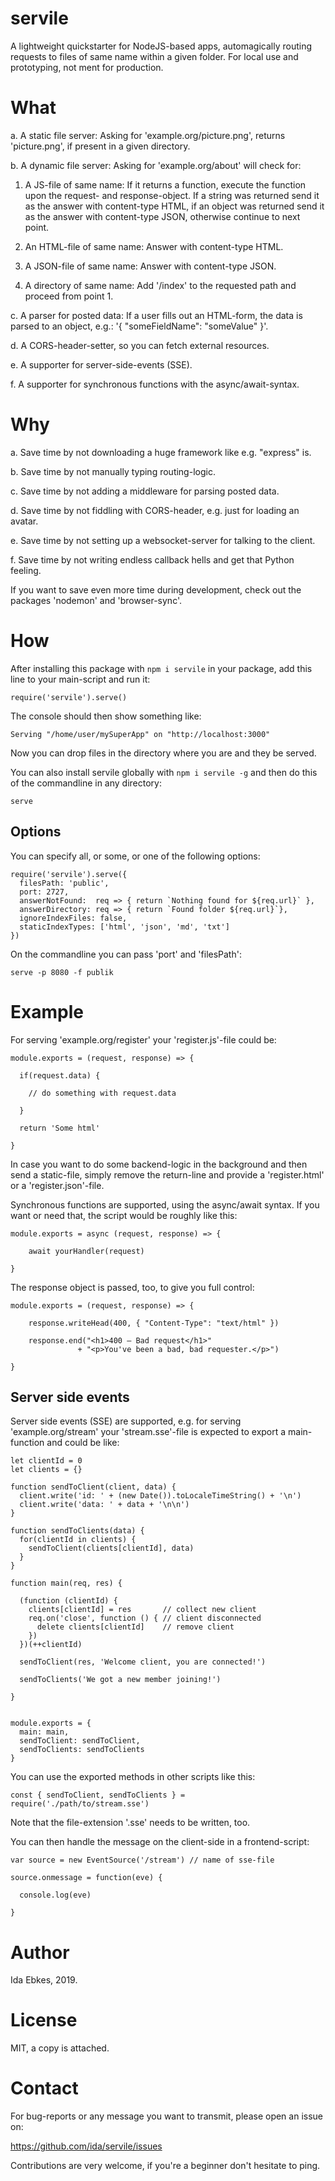 servile
=======


A lightweight quickstarter for NodeJS-based apps, automagically routing
requests to files of same name within a given folder. For local use and
prototyping, not ment for production.


What
====

a. A static file server: Asking for 'example.org/picture.png', returns
   'picture.png', if present in a given directory.

b. A dynamic file server: Asking for 'example.org/about' will check for:

1. A JS-file of same name: If it returns a function, execute the function
   upon the request- and response-object. If a string was returned send it
   as the answer with content-type HTML, if an object was returned send it
   as the answer with content-type JSON, otherwise continue to next point.

2. An HTML-file of same name: Answer with content-type HTML.

3. A JSON-file of same name: Answer with content-type JSON.

4. A directory of same name: Add '/index' to the requested path and proceed
   from point 1.


c. A parser for posted data: If a user fills out an HTML-form, the data is
   parsed to an object, e.g.: '{ "someFieldName": "someValue" }'.

d. A CORS-header-setter, so you can fetch external resources.

e. A supporter for server-side-events (SSE).

f. A supporter for synchronous functions with the async/await-syntax.


Why
===

a. Save time by not downloading a huge framework like e.g. "express" is.

b. Save time by not manually typing routing-logic.

c. Save time by not adding a middleware for parsing posted data.

d. Save time by not fiddling with CORS-header, e.g. just for loading an avatar.

e. Save time by not setting up a websocket-server for talking to the client.

f. Save time by not writing endless callback hells and get that Python feeling.

If you want to save even more time during development, check out the packages
'nodemon' and 'browser-sync'.


How
===

After installing this package with `npm i servile` in your package, add this
line to your main-script and run it:

    require('servile').serve()

The console should then show something like:

    Serving "/home/user/mySuperApp" on "http://localhost:3000"

Now you can drop files in the directory where you are and they be served.


You can also install servile globally with `npm i servile -g`
and then do this of the commandline in any directory:

    serve


Options
-------

You can specify all, or some, or one of the following options:

    require('servile').serve({
      filesPath: 'public',
      port: 2727,
      answerNotFound:  req => { return `Nothing found for ${req.url}` },
      answerDirectory: req => { return `Found folder ${req.url}`},
      ignoreIndexFiles: false,
      staticIndexTypes: ['html', 'json', 'md', 'txt']
    })


On the commandline you can pass 'port' and 'filesPath':

    serve -p 8080 -f publik


Example
=======

For serving 'example.org/register' your 'register.js'-file could be:

    module.exports = (request, response) => {

      if(request.data) {

        // do something with request.data

      }

      return 'Some html'

    }


In case you want to do some backend-logic in the background and then send a
static-file, simply remove the return-line and provide a 'register.html' or
a 'register.json'-file.


Synchronous functions are supported, using the async/await syntax.
If you want or need that, the script would be roughly like this:

    module.exports = async (request, response) => {

        await yourHandler(request)

    }


The response object is passed, too, to give you full control:

    module.exports = (request, response) => {

        response.writeHead(400, { "Content-Type": "text/html" })

        response.end("<h1>400 – Bad request</h1>"
                   + "<p>You've been a bad, bad requester.</p>")

    }



Server side events
------------------

Server side events (SSE) are supported, e.g. for serving 'example.org/stream'
your 'stream.sse'-file is expected to export a main-function and could be like:

	let clientId = 0
	let clients = {}

	function sendToClient(client, data) {
	  client.write('id: ' + (new Date()).toLocaleTimeString() + '\n')
	  client.write('data: ' + data + '\n\n')
	}

	function sendToClients(data) {
	  for(clientId in clients) {
        sendToClient(clients[clientId], data)
	  }
	}

	function main(req, res) {

      (function (clientId) {
        clients[clientId] = res       // collect new client
        req.on('close', function () { // client disconnected
          delete clients[clientId]    // remove client
        })
      })(++clientId)

	  sendToClient(res, 'Welcome client, you are connected!')

	  sendToClients('We got a new member joining!')

	}


	module.exports = {
	  main: main,
	  sendToClient: sendToClient,
	  sendToClients: sendToClients
	}



You can use the exported methods in other scripts like this:

    const { sendToClient, sendToClients } = require('./path/to/stream.sse')

Note that the file-extension '.sse' needs to be written, too.


You can then handle the message on the client-side in a frontend-script:


	var source = new EventSource('/stream') // name of sse-file

	source.onmessage = function(eve) {

	  console.log(eve)

	}




Author
======

Ida Ebkes, 2019.


License
=======

MIT, a copy is attached.


Contact
=======

For bug-reports or any message you want to transmit, please open an issue on:

https://github.com/ida/servile/issues

Contributions are very welcome, if you're a beginner don't hesitate to ping.
